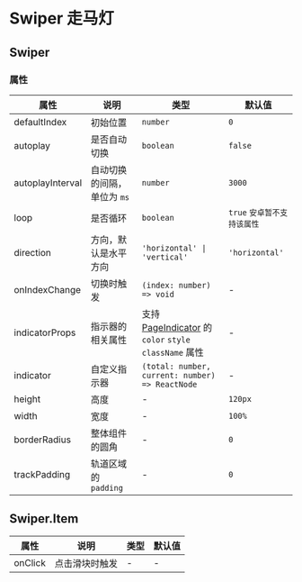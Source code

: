 # Swiper 走马灯

<code src="./demos/index.tsx"></code>
## Swiper

### 属性

| 属性             | 说明                                                                            | 类型                                                                       | 默认值         |
| ---------------- | ------------------------------------------------------------------------------- | --------------------------------------------------------------------------| -------------- |
| defaultIndex     | 初始位置                                                                        | `number`                                                                  | `0`            |
| autoplay         | 是否自动切换                                                                    | `boolean`                                                                 | `false`        |
| autoplayInterval | 自动切换的间隔，单位为 `ms`                                                     | `number`                                             | `3000`         |
| loop             | 是否循环                                                                        | `boolean`                                           | `true` `安卓暂不支持该属性`  |
| direction        | 方向，默认是水平方向                                                            | `'horizontal' \| 'vertical'`                                               | `'horizontal'` |
| onIndexChange    | 切换时触发                                                                      | `(index: number) => void`                                                 | -              |
| indicatorProps   | 指示器的相关属性                                                                | 支持 [PageIndicator](./page-indicator) 的 `color` `style` `className` 属性  | -              |
| indicator        | 自定义指示器                                                                    | `(total: number, current: number) => ReactNode`                            | -              |
| height           | 高度                                                                           | -                                                                          | `120px`        |
| width            | 宽度                                                                           | -                                                                          | `100%`         |
| borderRadius     | 整体组件的圆角                                                                  | -                                                                         | `0`             |
| trackPadding     | 轨道区域的 `padding`                                                            | -                                                                         | `0`             |

## Swiper.Item

| 属性    | 说明           | 类型                                                        | 默认值 |
| ------- | -------------- | ----------------------------------------------------------- | ------ |
| onClick | 点击滑块时触发  | -                                                           | -      |
